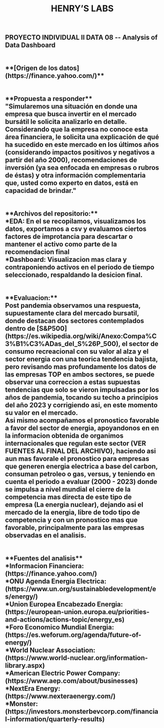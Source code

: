 <h1 align=center> HENRY’S LABS </h1>
<br>
<h2>PROYECTO INDIVIDUAL II DATA 08 -- Analysis of Data Dashboard <br><br>
<br>
**[Origen de los datos](https://finance.yahoo.com/)**
<br>
<br>
<br>
**Propuesta a responder**
<br>
"Simularemos una situación en donde una empresa que busca invertir en el mercado bursátil le solicita analizarlo en detalle. Considerando que la empresa no conoce esta área financiera, le solicita una explicación de qué ha sucedido en este mercado en los últimos años (considerando impactos positivos y negativos a partir del año 2000), recomendaciones de inversión (ya sea enfocada en empresas o rubros de éstas) y otra información complementaria que, usted como experto en datos, está en capacidad de brindar."
<br>
<br>
<br>
**Archivos del repositorio:**
<br>
*EDA: En el se recopilamos, visualizamos los datos, exportamos a csv y evaluamos ciertos factores de improtancia para descartar o mantener el activo como parte de la recomendacion final
<br>
*Dashboard: Visualizacion mas clara y contraponiendo activos en el periodo de tiempo seleccionado, respaldando la desicion final.
<br>
<br>
<br>
**Evaluacion:**
<br>
Post pandemia observamos una respuesta, supuestamente clara del mercado bursatil, donde destacan dos sectores contemplados dentro de [S&P500](https://es.wikipedia.org/wiki/Anexo:Compa%C3%B1%C3%ADas_del_S%26P_500), el sector de consumo recreacional con su valor al alza y el sector energia con una teorica tendencia bajista, pero revisando mas profundamente los datos de las empresas TOP en ambos sectores, se puede observar una correccion a estas supuestas tendencias que solo se vieron impulsadas por los años de pandemia, tocando su techo a principios del año 2023 y corrigiendo asi, en este momento su valor en el mercado.
<br>
Asi mismo acompañamos el pronostico favorable a favor del sector de energia, apoyandonos en en la informacion obtenida de organimos internacionales que regulan este sector (VER FUENTES AL FINAL DEL ARCHIVO), haciendo asi aun mas favorale el pronostico para empresas que generen energia electrica a base del carbon, consuman petroleo o gas, versus, y teniendo en cuenta el periodo a evaluar (2000 - 2023) donde se impulsa a nivel mundial el cierre de la competencia mas directa de este tipo de empresa (La energia nuclear), dejando asi el mercado de la energia, libre de todo tipo de competencia y con un pronostico mas que favorable, principalmente para las empresas observadas en el analisis.
<br>
<br>
<br>
**Fuentes del analisis**<br>
*Informacion Financiera: (https://finance.yahoo.com/)<br>
*ONU Agenda Energia Electrica: (https://www.un.org/sustainabledevelopment/es/energy/)<br>
*Union Europea Encabezado Energia: (https://european-union.europa.eu/priorities-and-actions/actions-topic/energy_es)<br>
*Foro Economico Mundial Energia: (https://es.weforum.org/agenda/future-of-energy/)<br>
*World Nuclear Association: (https://www.world-nuclear.org/information-library.aspx)<br>
*American Electric Power Company: (https://www.aep.com/about/businesses)<br>
*NextEra Energy: (https://www.nexteraenergy.com/)<br>
*Monster: (https://investors.monsterbevcorp.com/financial-information/quarterly-results)<br>
